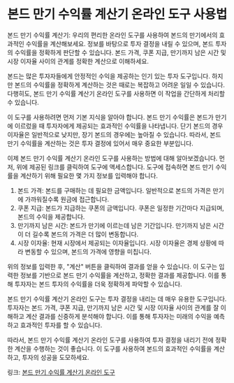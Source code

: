 본드 만기 수익률 계산기 온라인 도구 사용법
========================

본드 만기 수익률 계산기: 우리의 편리한 온라인 도구를 사용하여 본드의 만기에서의 효과적인 수익률을 계산해보세요. 정보를 바탕으로 투자 결정을 내릴 수 있으며, 본드 투자의 수익률을 정확하게 판단할 수 있습니다. 본드 가격, 쿠폰 지급, 만기까지 남은 시간 및 시장 이자율 사이의 관계를 정확한 계산으로 이해하세요.

본드는 많은 투자자들에게 안정적인 수익을 제공하는 인기 있는 투자 도구입니다. 하지만 본드의 수익률을 정확하게 계산하는 것은 때로는 복잡하고 어려운 일일 수 있습니다. 다행히도, 본드 만기 수익률 계산기 온라인 도구를 사용하면 이 작업을 간단하게 처리할 수 있습니다.

이 도구를 사용하려면 먼저 기본 지식을 알아야 합니다. 본드 만기 수익률은 본드가 만기에 이르렀을 때 투자자에게 제공되는 효과적인 수익률을 나타냅니다. 단기 본드의 경우 이자율은 일반적으로 낮지만, 장기 본드의 경우에는 높아질 수 있습니다. 따라서, 본드 만기 수익률을 계산하는 것은 투자 결정에 있어서 매우 중요한 부분입니다.

이제 본드 만기 수익률 계산기 온라인 도구를 사용하는 방법에 대해 알아보겠습니다. 먼저, 위에 제공된 링크를 클릭하여 도구에 액세스합니다. 도구에 접속하면 본드 만기 수익률을 계산하기 위해 필요한 몇 가지 정보를 입력해야 합니다.

1. 본드 가격: 본드를 구매하는 데 필요한 금액입니다. 일반적으로 본드의 가격은 만기에 가까워질수록 원금에 접근합니다.
2. 쿠폰 지급: 본드가 지급하는 쿠폰의 금액입니다. 쿠폰은 일정한 기간마다 지급되며, 본드의 수익을 제공합니다.
3. 만기까지 남은 시간: 본드가 만기에 이르는데 남은 기간입니다. 만기까지 남은 시간이 더 길수록 본드의 가격은 더 많이 변동합니다.
4. 시장 이자율: 현재 시장에서 제공되는 이자율입니다. 시장 이자율은 경제 상황에 따라 변동할 수 있으며, 본드의 가격에 영향을 미칩니다.

위의 정보를 입력한 후, "계산" 버튼을 클릭하여 결과를 얻을 수 있습니다. 이 도구는 입력한 정보를 기반으로 본드 만기 수익률을 계산하고, 정확한 결과를 제공합니다. 이를 통해 투자자는 본드 투자의 수익률을 더욱 정확하게 파악할 수 있습니다.

본드 만기 수익률 계산기 온라인 도구는 투자 결정을 내리는 데 매우 유용한 도구입니다. 투자자는 본드 가격, 쿠폰 지급, 만기까지 남은 시간 및 시장 이자율 사이의 관계를 잘 이해하고 계산 결과를 신중하게 분석해야 합니다. 이를 통해 투자자는 미래의 수익을 예측하고 효과적인 투자를 할 수 있습니다.

따라서, 본드 만기 수익률 계산기 온라인 도구를 사용하여 투자 결정을 내리기 전에 정확한 계산을 수행하는 것이 좋습니다. 이 도구를 사용하여 본드의 효과적인 수익률을 계산하고, 투자의 성공을 도모하세요.

링크: [본드 만기 수익률 계산기 온라인 도구](https://www.onlinecalculatorsfree.com/ko/financial/bond-yield-to-maturity-calculator.html)